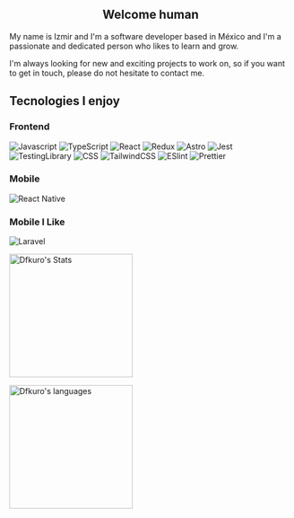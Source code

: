 <h2 align="center">Welcome human</h2>

<p>
  My name is Izmir and I'm a software developer based in México and I'm a passionate and dedicated person who likes to learn and grow.
</p>

<p>
  I'm always looking for new and exciting projects to work on, so if you want to get in touch, please do not hesitate to contact me.
</p>

<h2>Tecnologies I enjoy</h2>
<h3>Frontend</h3>
<p>
    <img alt="Javascript" src="https://img.shields.io/badge/-JavaScript-F7DF1E?style=flat-square&logo=Javascript&logoColor=white" />
    <img alt="TypeScript" src="https://img.shields.io/badge/-TypeScript-007ACC?style=flat-square&logo=typescript&logoColor=white" />
    <img alt="React" src="https://img.shields.io/badge/-React-45b8d8?style=flat-square&logo=react&logoColor=white" />
    <img alt="Redux" src="https://img.shields.io/badge/-Redux-764ABC?style=flat-square&logo=redux&logoColor=white" />
    <img alt="Astro" src="https://img.shields.io/badge/-Astro-BC52EE?style=flat-square&logo=astro&logoColor=white" />
    <img alt="Jest" src="https://img.shields.io/badge/-Jest-C21325?style=flat-square&logo=jest&logoColor=white" />
    <img alt="TestingLibrary" src="https://img.shields.io/badge/-Testing_Library-E445FB?style=flat-square&logo=testinglibrary&logoColor=white" />
    <img alt="CSS" src="https://img.shields.io/badge/-CSS-1572B6?style=flat-square&logo=css3&logoColor=white" />
    <img alt="TailwindCSS" src="https://img.shields.io/badge/-Tailwind_CSS-38B2AC?style=flat-square&logo=tailwind-css&logoColor=white" />
    <img alt="ESlint" src="https://img.shields.io/badge/-ESLint-4B32C3?style=flat-square&logo=eslint&logoColor=white" />
    <img alt="Prettier" src="https://img.shields.io/badge/-Prettier-F7B93E?style=flat-square&logo=prettier&logoColor=white" />
</p>

<h3>Mobile</h3>
<p>
  <img alt="React Native" src="https://img.shields.io/badge/React_Native-20232A?style=for-the-badge&logo=react&logoColor=61DAFB" />
</p>

<h3>Mobile I Like</h3>
<p>
  <img alt="Laravel" src="https://img.shields.io/badge/Laravel-FF2D20?style=for-the-badge&logo=laravel&logoColor=white" />
</p>

<p>
  <picture>
    <img src="https://github-readme-stats.vercel.app/api?username=Dfkuro&show_icons=true&theme=radical" alt="Dfkuro's Stats" style="height: 220;" />
  </picture>
</p>
<p>
  <picture>
    <img src="https://github-readme-stats.vercel.app/api/top-langs/?username=dfkuro&hide_progress=true&theme=radical" alt="Dfkuro's languages"  style="height: 220;" />
  </picture>
</p>


